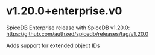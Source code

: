 # v1.20.0+enterprise.v0
SpiceDB Enterprise release with SpiceDB v1.20.0: https://github.com/authzed/spicedb/releases/tag/v1.20.0

Adds support for extended object IDs
